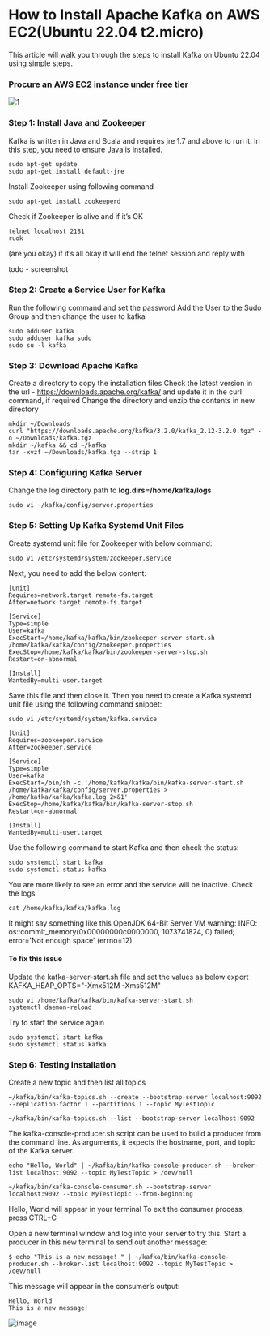 # How to Install Apache Kafka on AWS EC2(Ubuntu 22.04 t2.micro)

This article will walk you through the steps to install Kafka on Ubuntu 22.04 using simple steps. 

### Procure an AWS EC2 instance under free tier
![1](https://user-images.githubusercontent.com/61199820/175431474-1bedaa1c-4ac2-4f1e-9a38-8b4c8bd54f37.jpg)

### Step 1: Install Java and Zookeeper
Kafka is written in Java and Scala and requires jre 1.7 and above to run it. In this step, you need to ensure Java is installed.

```
sudo apt-get update
sudo apt-get install default-jre
```
Install Zookeeper using following command -

```
sudo apt-get install zookeeperd
```
Check if Zookeeper is alive and if it’s OK
```
telnet localhost 2181
ruok
```
(are you okay) if it’s all okay it will end the telnet session and reply with

todo - screenshot

### Step 2: Create a Service User for Kafka

Run the following command and set the password 
Add the User to the Sudo Group and then change the user to kafka
```
sudo adduser kafka 
sudo adduser kafka sudo
sudo su -l kafka
```

### Step 3: Download Apache Kafka

Create a directory to copy the installation files
Check the latest version in the url - https://downloads.apache.org/kafka/ and update it in the curl command, if required
Change the directory and unzip the contents in new directory

```
mkdir ~/Downloads
curl "https://downloads.apache.org/kafka/3.2.0/kafka_2.12-3.2.0.tgz" -o ~/Downloads/kafka.tgz
mkdir ~/kafka && cd ~/kafka
tar -xvzf ~/Downloads/kafka.tgz --strip 1
```

### Step 4: Configuring Kafka Server

Change the log directory path  to **log.dirs=/home/kafka/logs**

```
sudo vi ~/kafka/config/server.properties

```

### Step 5: Setting Up Kafka Systemd Unit Files

Create systemd unit file for Zookeeper with below command:
```
sudo vi /etc/systemd/system/zookeeper.service
```
Next, you need to add the below content:
```
[Unit]
Requires=network.target remote-fs.target
After=network.target remote-fs.target

[Service]
Type=simple
User=kafka
ExecStart=/home/kafka/kafka/bin/zookeeper-server-start.sh /home/kafka/kafka/config/zookeeper.properties
ExecStop=/home/kafka/kafka/bin/zookeeper-server-stop.sh
Restart=on-abnormal

[Install]
WantedBy=multi-user.target
```
Save this file and then close it. Then you need to create a Kafka systemd unit file using the following command snippet:

```
sudo vi /etc/systemd/system/kafka.service

[Unit]
Requires=zookeeper.service
After=zookeeper.service

[Service]
Type=simple
User=kafka
ExecStart=/bin/sh -c '/home/kafka/kafka/bin/kafka-server-start.sh /home/kafka/kafka/config/server.properties > /home/kafka/kafka/kafka.log 2>&1'
ExecStop=/home/kafka/kafka/bin/kafka-server-stop.sh
Restart=on-abnormal

[Install]
WantedBy=multi-user.target
```
Use the following command to start Kafka and then check the status:
```
sudo systemctl start kafka
sudo systemctl status kafka
```
You are more likely to see an error and the service will be inactive.
Check the logs 

```
cat /home/kafka/kafka/kafka.log
``` 
It might say something like this
OpenJDK 64-Bit Server VM warning: INFO: os::commit_memory(0x00000000c0000000, 1073741824, 0) failed; error='Not enough space' (errno=12)

#### To fix this issue
Update the kafka-server-start.sh file and set the values as below
 export KAFKA_HEAP_OPTS="-Xmx512M -Xms512M"
 
 ```
sudo vi /home/kafka/kafka/bin/kafka-server-start.sh
systemctl daemon-reload
```
Try to start the service again
```
sudo systemctl start kafka
sudo systemctl status kafka
```

### Step 6: Testing installation

Create a new topic and then list all topics

```
~/kafka/bin/kafka-topics.sh --create --bootstrap-server localhost:9092 --replication-factor 1 --partitions 1 --topic MyTestTopic

~/kafka/bin/kafka-topics.sh --list --bootstrap-server localhost:9092
```
The kafka-console-producer.sh script can be used to build a producer from the command line. 
As arguments, it expects the hostname, port, and topic of the Kafka server.

```
echo "Hello, World" | ~/kafka/bin/kafka-console-producer.sh --broker-list localhost:9092 --topic MyTestTopic > /dev/null

~/kafka/bin/kafka-console-consumer.sh --bootstrap-server localhost:9092 --topic MyTestTopic --from-beginning

```
Hello, World will appear in your terminal 
To exit the consumer process, press CTRL+C

Open a new terminal window and log into your server to try this.
Start a producer in this new terminal to send out another message:

```
$ echo "This is a new message! " | ~/kafka/bin/kafka-console-producer.sh --broker-list localhost:9092 --topic MyTestTopic > /dev/null

```
This message will appear in the consumer’s output:

```
Hello, World
This is a new message!
```
![image](D:\Tutorials\Kafka\1.jpg)
